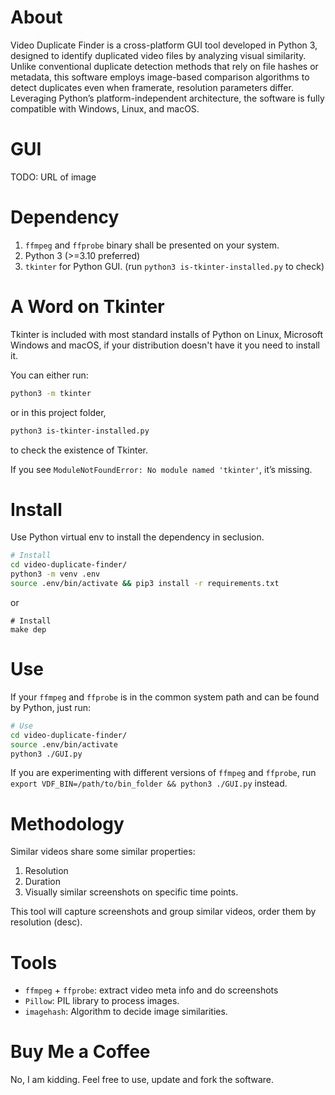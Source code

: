 # About

Video Duplicate Finder is a cross-platform GUI tool developed in Python 3, designed to identify duplicated video files by analyzing visual similarity. Unlike conventional duplicate detection methods that rely on file hashes or metadata, this software employs image-based comparison algorithms to detect duplicates even when framerate, resolution parameters differ. Leveraging Python’s platform-independent architecture, the software is fully compatible with Windows, Linux, and macOS.

# GUI

TODO: URL of image

# Dependency

1) `ffmpeg` and `ffprobe` binary shall be presented on your system.
2) Python 3 (>=3.10 preferred)
3) `tkinter` for Python GUI. (run `python3 is-tkinter-installed.py` to check)

# A Word on Tkinter

Tkinter is included with most standard installs of Python on Linux, Microsoft Windows and macOS, if your distribution doesn't have it you need to install it.

You can either run:

```bash
python3 -m tkinter
```
or in this project folder,

```bash
python3 is-tkinter-installed.py
```

to check the existence of Tkinter.

If you see `ModuleNotFoundError: No module named 'tkinter'`, it’s missing.

# Install

Use Python virtual env to install the dependency in seclusion.

```bash
# Install
cd video-duplicate-finder/
python3 -m venv .env
source .env/bin/activate && pip3 install -r requirements.txt
```

or

```
# Install
make dep
```

# Use

If your `ffmpeg` and `ffprobe` is in the common system path and can be found by Python, just run:

```bash
# Use
cd video-duplicate-finder/
source .env/bin/activate
python3 ./GUI.py
```

If you are experimenting with different versions of `ffmpeg` and `ffprobe`, run `export VDF_BIN=/path/to/bin_folder && python3 ./GUI.py` instead.
 
# Methodology

Similar videos share some similar properties:
1) Resolution
2) Duration
3) Visually similar screenshots on specific time points.

This tool will capture screenshots and group similar videos, order them by resolution (desc).

# Tools

- `ffmpeg` + `ffprobe`: extract video meta info and do screenshots
- `Pillow`: PIL library to process images.
- `imagehash`: Algorithm to decide image similarities.


# Buy Me a Coffee

No, I am kidding. Feel free to use, update and fork the software.


